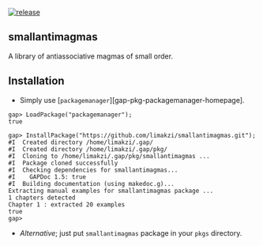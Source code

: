 [![release](https://github.com/limakzi/smallantimagmas/actions/workflows/release-bump.yaml/badge.svg)](https://github.com/limakzi/smallantimagmas/actions/workflows/release-bump.yaml)

## smallantimagmas

A library of antiassociative magmas of small order.


## Installation

* Simply use [`packagemanager`][gap-pkg-packagemanager-homepage].

```
gap> LoadPackage("packagemanager");
true

gap> InstallPackage("https://github.com/limakzi/smallantimagmas.git");
#I  Created directory /home/limakzi/.gap/
#I  Created directory /home/limakzi/.gap/pkg/
#I  Cloning to /home/limakzi/.gap/pkg/smallantimagmas ...
#I  Package cloned successfully
#I  Checking dependencies for smallantimagmas...
#I    GAPDoc 1.5: true
#I  Building documentation (using makedoc.g)...
Extracting manual examples for smallantimagmas package ...
1 chapters detected
Chapter 1 : extracted 20 examples
true
gap> 
```

* _Alternative_; just put `smallantimagmas` package in your `pkgs` directory.